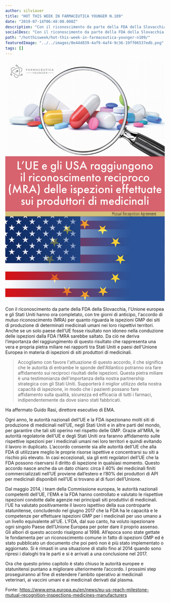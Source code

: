 ```yaml
---
author: silviaver
title: "HOT THIS WEEK IN FARMACEUTICA YOUNGER N.109"
date: "2019-07-14T06:48:00.000Z"
description: "Con il riconoscimento da parte della FDA della Slovacchia, l'Unione europea e gli Stati Uniti hanno ora completato, con tre giorni di anticipo, l'accordo di mutuo riconoscimento (MRA) per quanto riguarda le ispezioni GMP dei siti di produzione di determinati medicinali umani nei loro rispettivi territori."
socialDesc: "Con il riconoscimento da parte della FDA della Slovacchia, l'Unione europea e gli Stati Uniti hanno ora completato, con tre giorni di anticipo, l'accordo di mutuo riconoscimento (MRA) per quanto riguarda le ispezioni GMP dei siti di produzione di determinati medicinali umani nei loro rispettivi territori."
path: "/hotthisweek/hot-this-week-in-farmaceutica-younger-n109/"
featuredImage: "../../images/0e44d839-4af9-4af4-9c36-19ff06537edb.png"
tags: []
---
```


![](../../images/0e44d839-4af9-4af4-9c36-19ff06537edb.png)

Con il riconoscimento da parte della FDA della Slovacchia, l'Unione europea e gli Stati Uniti hanno ora completato, con tre giorni di anticipo, l'accordo di mutuo riconoscimento (MRA) per quanto riguarda le ispezioni GMP dei siti di produzione di determinati medicinali umani nei loro rispettivi territori. Anche se un solo paese dell’UE fosse risultato non idoneo nella conduzione delle ispezioni dalla FDA l’MRA sarebbe saltato. Da ciò ne deriva l’importanza del raggiungimento di questo risultato che rappresenta una vera e propria pietra miliare nei rapporti tra Stati Uniti e paesi dell’Unione Europea in materia di ispezioni di siti produttori di medicinali.

> Accogliamo con favore l'attuazione di questo accordo, il che significa che le autorità di entrambe le sponde dell'Atlantico potranno ora fare affidamento sui reciproci risultati delle ispezioni. Questa pietra miliare è una testimonianza dell'importanza della nostra partnership strategica con gli Stati Uniti. Supporterà il miglior utilizzo della nostra capacità di ispezione, in modo che i pazienti possano fare affidamento sulla qualità, sicurezza ed efficacia di tutti i farmaci, indipendentemente da dove siano stati fabbricati.

Ha affermato Guido Rasi, direttore esecutivo di EMA.

Ogni anno, le autorità nazionali dell'UE e la FDA ispezionano molti siti di produzione di medicinali nell'UE, negli Stati Uniti e in altre parti del mondo, per garantire che tali siti operino nel rispetto delle GMP. Grazie all'MRA, le autorità regolatorie dell'UE e degli Stati Uniti ora faranno affidamento sulle rispettive ispezioni per i medicinali umani nei loro territori e quindi evitando il lavoro in duplicato. L’accordo consente sia alle autorità dell’UE che alla FDA di utilizzare meglio le proprie risorse ispettive e concentrarsi su siti a rischio più elevato. In casi eccezionali, sia gli enti regolatori dell’UE che la FDA possono riservarsi il diritto di ispezione in qualsiasi momento. Questo accordo nasce anche da un dato chiaro: circa il 40% dei medicinali finiti commercializzati nell’UE proviene dall’estero e l’80% dei produttori di API per medicinali disponibili nell’UE si trovano al di fuori dell’Unione.

Dal maggio 2014, i team della Commissione europea, le autorità nazionali competenti dell'UE, l'EMA e la FDA hanno controllato e valutato le rispettive ispezioni condotte dalle agenzie nei principali siti produttivi di medicinali. l'UE ha valutato positivamente il lavoro ispettivo della sua controparte statunitense, concludendo nel giugno 2017 che la FDA ha le capacità e le competenze per effettuare ispezioni GMP per i medicinali per uso umano a un livello equivalente all'UE. L’FDA, dal suo canto, ha voluto ispezionare ogni singolo Paese dell’Unione Europea per poter dare il proprio assenso. Gli albori di questo accordo risalgono al 1998. All’epoca sono state gettate le fondamenta per un riconoscimento comune in fatto di ispezioni GMP ed è stato pubblicato un documento che poi però non è più stato implementato o aggiornato. Si è rimasti in una situazione di stallo fino al 2014 quando sono ripresi i dialoghi tra le parti e si è arrivati a una conclusione nel 2017.

Ora che questo primo capitolo è stato chiuso le autorità europee e statunitensi puntano a migliorare ulteriormente l’accordo. I prossimi step proseguiranno al fine di estendere l'ambito operativo ai medicinali veterinari, ai vaccini umani e ai medicinali derivati ​​dal plasma.

Fonte: https://www.ema.europa.eu/en/news/eu-us-reach-milestone-mutual-recognition-inspections-medicines-manufacturers
